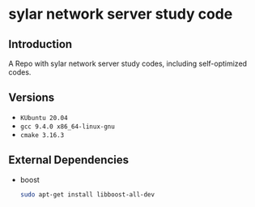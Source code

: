 # sylar network server study code

## Introduction

A Repo with sylar network server study codes, including self-optimized codes.

## Versions

- ```KUbuntu 20.04```
- ```gcc 9.4.0 x86_64-linux-gnu```
- ```cmake 3.16.3```

## External Dependencies

- boost

    ```bash
    sudo apt-get install libboost-all-dev
    ```